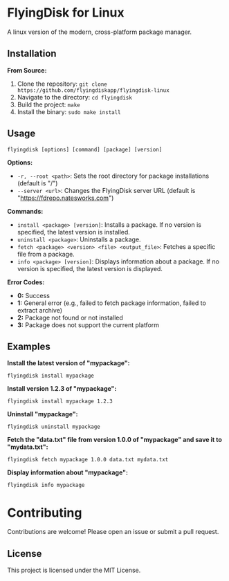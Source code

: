 # FlyingDisk for Linux

A linux version of the modern, cross-platform package manager.

## Installation

**From Source:**

1. Clone the repository: `git clone https://github.com/flyingdiskapp/flyingdisk-linux`
2. Navigate to the directory: `cd flyingdisk`
3. Build the project: `make`
4. Install the binary: `sudo make install`

## Usage

``flyingdisk [options] [command] [package] [version]``


**Options:**

* `-r, --root <path>`: Sets the root directory for package installations (default is "/")
* `--server <url>`: Changes the FlyingDisk server URL (default is "https://fdrepo.natesworks.com")

**Commands:**

* `install <package> [version]`: Installs a package. If no version is specified, the latest version is installed.
* `uninstall <package>`: Uninstalls a package.
* `fetch <package> <version> <file> <output_file>`: Fetches a specific file from a package.
* `info <package> [version]`: Displays information about a package. If no version is specified, the latest version is displayed.

**Error Codes:**

* **0:** Success
* **1:** General error (e.g., failed to fetch package information, failed to extract archive)
* **2:** Package not found or not installed
* **3:** Package does not support the current platform

## Examples

**Install the latest version of "mypackage":**

``flyingdisk install mypackage``


**Install version 1.2.3 of "mypackage":**

``flyingdisk install mypackage 1.2.3``

**Uninstall "mypackage":**

``flyingdisk uninstall mypackage``

**Fetch the "data.txt" file from version 1.0.0 of "mypackage" and save it to "mydata.txt":**

``flyingdisk fetch mypackage 1.0.0 data.txt mydata.txt``

**Display information about "mypackage":**

``flyingdisk info mypackage``

# Contributing

Contributions are welcome! Please open an issue or submit a pull request.

## License

This project is licensed under the MIT License.